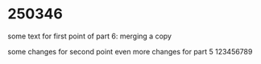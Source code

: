# 250346
some text for first point of  part 6: merging a copy

some changes for second point
even more changes for part 5
123456789
